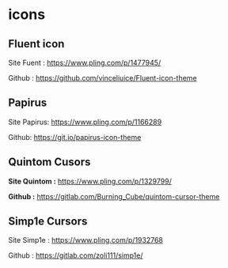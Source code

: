 # icons

## Fluent icon
Site Fuent :
https://www.pling.com/p/1477945/

Github :
https://github.com/vinceliuice/Fluent-icon-theme

## Papirus
Site Papirus:
https://www.pling.com/p/1166289

Github: 
https://git.io/papirus-icon-theme

## Quintom Cusors
**Site Quintom :**
https://www.pling.com/p/1329799/

**Github :**
https://gitlab.com/Burning_Cube/quintom-cursor-theme

## Simp1e Cursors
Site Simp1e :
https://www.pling.com/p/1932768

Github :
https://gitlab.com/zoli111/simp1e/

